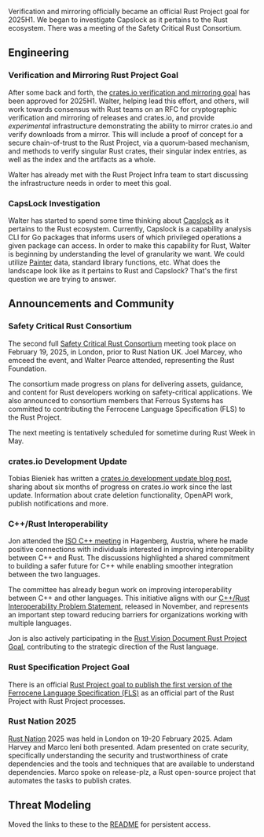 Verification and mirroring officially became an official Rust Project goal for 2025H1. We began to investigate Capslock as it pertains to the Rust ecosystem. There was a meeting of the Safety Critical Rust Consortium.

## Engineering

### Verification and Mirroring Rust Project Goal

After some back and forth, the [crates.io verification and mirroring goal](https://rust-lang.github.io/rust-project-goals/2025h1/verification-and-mirroring.html) has been approved for 2025H1. Walter, helping lead this effort, and others, will work towards consensus with Rust teams on an RFC for cryptographic verification and mirroring of releases and crates.io, and provide *experimental* infrastructure demonstrating the ability to mirror crates.io and verify downloads from a mirror. This will include a proof of concept for a secure chain-of-trust to the Rust Project, via a quorum-based mechanism, and methods to verify singular Rust crates, their singular index entries, as well as the index and the artifacts as a whole.

Walter has already met with the Rust Project Infra team to start discussing the infrastructure needs in order to meet this goal.

### CapsLock Investigation

Walter has started to spend some time thinking about [Capslock](https://github.com/google/capslock) as it pertains to the Rust ecosystem. Currently, Capslock is a capability analysis CLI for Go packages that informs users of which privileged operations a given package can access. In order to make this capability for Rust, Walter is beginning by understanding the level of granularity we want. We could utilize [Painter](https://github.com/rustfoundation/painter) data, standard library functions, etc. What does the landscape look like as it pertains to Rust and Capslock? That's the first question we are trying to answer.

## Announcements and Community

### Safety Critical Rust Consortium

The second full [Safety Critical Rust Consortium](https://github.com/rustfoundation/safety-critical-rust-consortium) meeting took place on February 19, 2025, in London, prior to Rust Nation UK. Joel Marcey, who emceed the event, and Walter Pearce attended, representing the Rust Foundation.

The consortium made progress on plans for delivering assets, guidance, and content for Rust developers working on safety-critical applications. We also announced to consortium members that Ferrous Systems has committed to contributing the Ferrocene Language Specification (FLS) to the Rust Project.

The next meeting is tentatively scheduled for sometime during Rust Week in May.

### crates.io Development Update

Tobias Bieniek has written a [crates.io development update blog post](https://blog.rust-lang.org/2025/02/05/crates-io-development-update.html), sharing about six months of progress on crates.io work since the last update. Information about crate deletion functionality, OpenAPI work, publish notifications and more. 

### C++/Rust Interoperability

Jon attended the [ISO C++ meeting](https://isocpp.org/files/papers/N4979.pdf) in Hagenberg, Austria, where he made positive connections with individuals interested in improving interoperability between C++ and Rust. The discussions highlighted a shared commitment to building a safer future for C++ while enabling smoother integration between the two languages.

The committee has already begun work on improving interoperability between C++ and other languages. This initiative aligns with our [C++/Rust Interoperability Problem Statement](https://github.com/rustfoundation/interop-initiative/blob/main/problem-statement.md), released in November, and represents an important step toward reducing barriers for organizations working with multiple languages.

Jon is also actively participating in the [Rust Vision Document Rust Project Goal](https://rust-lang.github.io/rust-project-goals/2025h1/rust-vision-doc.html), contributing to the strategic direction of the Rust language.

### Rust Specification Project Goal

There is an official [Rust Project goal to publish the first version of the Ferrocene Language Specification (FLS)](https://rust-lang.github.io/rust-project-goals/2025h1/spec-fls-publish.html) as an official part of the Rust Project with Rust Project processes.

### Rust Nation 2025

[Rust Nation](https://www.rustnationuk.com/) 2025 was held in London on 19-20 February 2025. Adam Harvey and Marco Ieni both presented. Adam presented on crate security, specifically understanding the security and trustworthiness of crate dependencies and the tools and techniques that are available to understand dependencies. Marco spoke on release-plz, a Rust open-source project that automates the tasks to publish crates.

## Threat Modeling

Moved the links to these to the [README](./README.md) for persistent access.